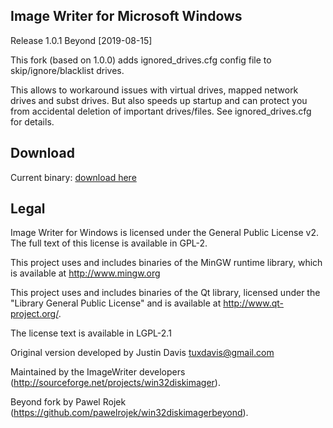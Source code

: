 ## Image Writer for Microsoft Windows ##
Release 1.0.1 Beyond [2019-08-15]

This fork (based on 1.0.0) adds ignored_drives.cfg config file to skip/ignore/blacklist drives.

This allows to workaround issues with virtual drives, mapped network drives and subst drives.
But also speeds up startup and can protect you from accidental deletion of important drives/files.
See ignored_drives.cfg for details.


## Download ##
Current binary: [download here](https://github.com/pawelrojek/win32diskimagerbeyond/releases/download/1.0.1/Win32DiskImagerBeyond-1.0.1.zip)




## Legal ##
Image Writer for Windows is licensed under the General Public
License v2. The full text of this license is available in
GPL-2.

This project uses and includes binaries of the MinGW runtime library,
which is available at http://www.mingw.org

This project uses and includes binaries of the Qt library, licensed under the
"Library General Public License" and is available at
http://www.qt-project.org/.

The license text is available in LGPL-2.1


Original version developed by Justin Davis <tuxdavis@gmail.com>

Maintained by the ImageWriter developers (http://sourceforge.net/projects/win32diskimager).

Beyond fork by Pawel Rojek (https://github.com/pawelrojek/win32diskimagerbeyond).
